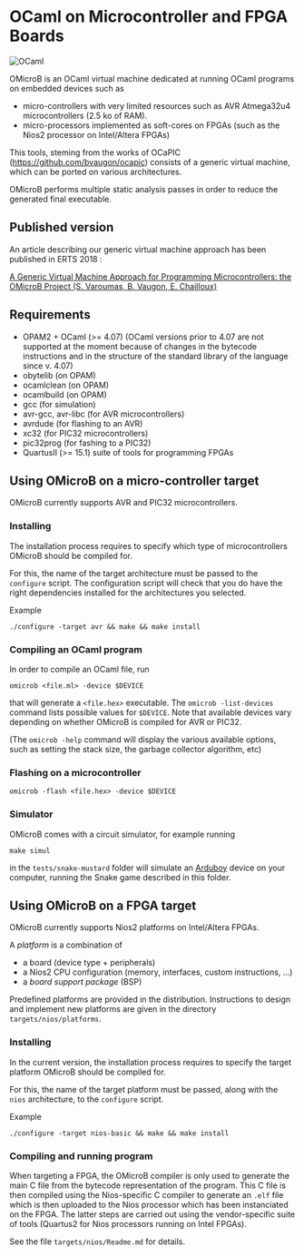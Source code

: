# OCaml on Microcontroller and FPGA Boards

![OCaml](https://img.shields.io/badge/OCaml-4.07-orange?logo=OCaml&logoColor=white)


OMicroB is an OCaml virtual machine dedicated at running OCaml programs on embedded devices such as
- micro-controllers with very limited resources such as AVR Atmega32u4 microcontrollers (2.5 ko of RAM).
- micro-processors implemented as soft-cores on FPGAs (such as the Nios2 processor on Intel/Altera
  FPGAs)

This tools, steming from the works of OCaPIC (https://github.com/bvaugon/ocapic) consists of a generic virtual machine, which can be ported on various architectures.

OMicroB performs multiple static analysis passes in order to reduce the generated final executable.

## Published version

An article describing our generic virtual machine approach has been published in ERTS 2018 :

[A Generic Virtual Machine Approach for Programming Microcontrollers: the OMicroB Project (S. Varoumas, B. Vaugon, E. Chailloux)](http://hal.upmc.fr/hal-01705825/document)

## Requirements

- OPAM2 + OCaml (>= 4.07)
  (OCaml versions prior to 4.07 are not supported at the moment because of changes in the bytecode instructions and in the structure of the standard library of the language since v. 4.07)
- obytelib (on OPAM)
- ocamlclean (on OPAM)
- ocamlbuild (on OPAM)
- gcc (for simulation)
- avr-gcc, avr-libc (for AVR microcontrollers)
- avrdude (for flashing to an AVR)
- xc32 (for PIC32 microcontrollers)
- pic32prog (for fashing to a PIC32)
- QuartusII (>= 15.1) suite of tools for programming FPGAs

## Using OMicroB on a micro-controller target

OMicroB currently supports AVR and PIC32 microcontrollers. 

### Installing

The installation process requires to specify which type of microcontrollers OMicroB should be
compiled for.

For this, the name of the target architecture must be passed to the `configure` script. The
configuration script will check that you do have the right dependencies installed for the
architectures you selected.

Example 
```console
./configure -target avr && make && make install
```

### Compiling an OCaml program

In order to compile an OCaml file, run

```
omicrob <file.ml> -device $DEVICE
```

that will generate a ```<file.hex>``` executable. 
The ```omicrob -list-devices``` command lists possible values for ```$DEVICE```. 
Note that available devices vary depending on whether OMicroB is compiled for AVR or PIC32. 

(The ```omicrob -help``` command will display the various available options, such as setting the stack size, the garbage collector algorithm, etc)

### Flashing on a microcontroller

```console
omicrob -flash <file.hex> -device $DEVICE
```

### Simulator

OMicroB comes with a circuit simulator, for example running

```console
make simul
```
in the ```tests/snake-mustard``` folder will simulate an [Arduboy]([https://arduboy.com) device on your computer, running the Snake game described in this folder.

## Using OMicroB on a FPGA target

OMicroB currently supports Nios2 platforms on Intel/Altera FPGAs.

A _platform_ is a combination of 
- a board (device type + peripherals)
- a Nios2 CPU configuration (memory, interfaces, custom instructions, ...)
- a _board support package_ (BSP)

Predefined platforms are provided in the distribution.  Instructions to design and implement new
platforms are given in the directory `targets/nios/platforms`.

### Installing

In the current version, the installation process requires to specify the target platform OMicroB should be
compiled for.

For this, the name of the target platform must be passed, along with the `nios` architecture, to the `configure` script. 

Example 
```console
./configure -target nios-basic && make && make install
```

### Compiling and running program

When targeting a FPGA, the OMicroB compiler is only used to generate the main C file from the
bytecode representation of the program. This C file is then compiled using the Nios-specific C
compiler to generate an `.elf` file which is then uploaded to the Nios processor which has been
instanciated on the FPGA. The latter steps are carried out using the vendor-specific suite of tools
(Quartus2 for Nios processors running on Intel FPGAs).

See the file `targets/nios/Readme.md` for details.
